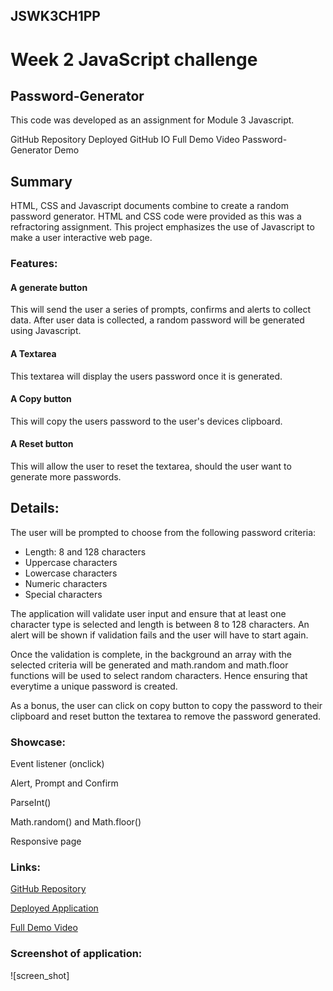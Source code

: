 ## JSWK3CH1PP
# Week 2 JavaScript challenge
## Password-Generator

This code was developed as an assignment for Module 3 Javascript.

GitHub Repository
Deployed GitHub IO
Full Demo Video
Password-Generator Demo

## Summary
HTML, CSS and Javascript documents combine to create a random password generator. HTML and CSS code were provided as this was a refractoring assignment.
This project emphasizes the use of Javascript to make a user interactive web page.


### Features:
#### A generate button
This will send the user a series of prompts, confirms and alerts to collect data.
After user data is collected, a random password will be generated using Javascript.

#### A Textarea
This textarea will display the users password once it is generated.

#### A Copy button
This will copy the users password to the user's devices clipboard.

#### A Reset button
This will allow the user to reset the textarea, should the user want to generate more passwords.


## Details:
The user will be prompted to choose from the following password criteria: 
* Length: 8 and 128 characters
* Uppercase characters
* Lowercase characters
* Numeric characters
* Special characters

The application will validate user input and ensure that at least one character type is selected and length is between 8 to 128 characters.
An alert will be shown if validation fails and the user will have to start again.

Once the validation is complete, in the background an array with the selected criteria will be generated and math.random and math.floor functions will be used to select random characters.
Hence ensuring that everytime a unique password is created.

As a bonus, the user can click on copy button to copy the password to their clipboard and reset button the textarea to remove the password generated.


### Showcase:

Event listener (onclick)

Alert, Prompt and Confirm

ParseInt()

Math.random() and Math.floor()

Responsive page


### Links:
[GitHub Repository](https://github.com/Pooja3093/JSWK3CH1PP.git)

[Deployed Application](https://pooja3093.github.io/JSWK3CH1PP/)

[Full Demo Video](https://drive.google.com/file/d/1Npeo7ZyczSLCyJyhFtFYwno4HOzZJs2S/view)

### Screenshot of application:
![screen_shot]
